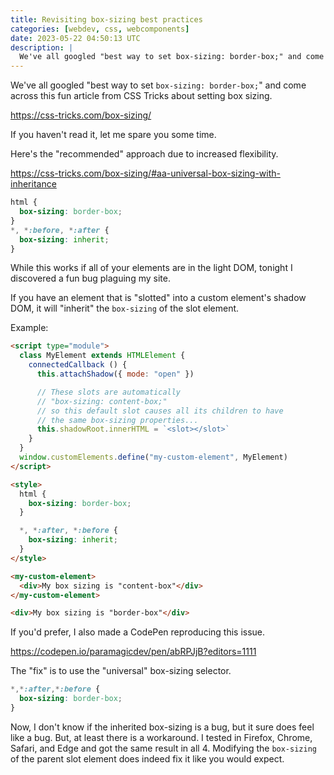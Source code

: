```yaml
---
title: Revisiting box-sizing best practices
categories: [webdev, css, webcomponents]
date: 2023-05-22 04:50:13 UTC
description: |
  We've all googled "best way to set box-sizing: border-box;" and come across this fun article from CSS...
---
```


We've all googled "best way to set `box-sizing: border-box;`" and come across this fun article from CSS Tricks about setting box sizing.

https://css-tricks.com/box-sizing/

If you haven't read it, let me spare you some time.

Here's the "recommended" approach due to increased flexibility.

https://css-tricks.com/box-sizing/#aa-universal-box-sizing-with-inheritance

```css
html {
  box-sizing: border-box;
}
*, *:before, *:after {
  box-sizing: inherit;
}
```

While this works if all of your elements are in the light DOM, tonight I discovered a fun bug plaguing my site.

If you have an element that is "slotted" into a custom element's shadow DOM, it will "inherit" the `box-sizing` of the slot element.

Example:

```html
<script type="module">
  class MyElement extends HTMLElement {
    connectedCallback () {
      this.attachShadow({ mode: "open" })

      // These slots are automatically
      // "box-sizing: content-box;"
      // so this default slot causes all its children to have
      // the same box-sizing properties...
      this.shadowRoot.innerHTML = `<slot></slot>`
    }
  }
  window.customElements.define("my-custom-element", MyElement)
</script>

<style>
  html {
    box-sizing: border-box;
  }

  *, *:after, *:before {
    box-sizing: inherit;
  }
</style>

<my-custom-element>
  <div>My box sizing is "content-box"</div>
</my-custom-element>

<div>My box sizing is "border-box"</div>
```

If you'd prefer, I also made a CodePen reproducing this issue.

https://codepen.io/paramagicdev/pen/abRPJjB?editors=1111

The "fix" is to use the "universal" box-sizing selector.

```css
*,*:after,*:before {
  box-sizing: border-box;
}
```

Now, I don't know if the inherited box-sizing is a bug, but it sure does feel like a bug. But, at least there is a workaround. I tested in Firefox, Chrome, Safari, and Edge and got the same result in all 4. Modifying the `box-sizing` of the parent slot element does indeed fix it like you would expect.
